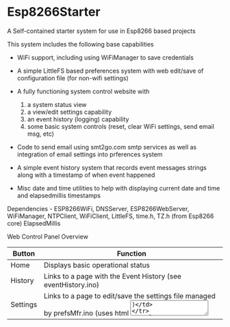 # Esp8266Starter
A Self-contained starter system for use in Esp8266 based projects

This system includes the following base capabilities
 - WiFi support, including using WiFiManager to save credentials
 - A simple LittleFS based preferences system with web edit/save of configuration file (for non-wifi settings)
 - A fully functioning system control website with 
    1) a system status view
    2) a view/edit settings capability
    3) an event history (logging) capability
    4) some basic system controls (reset, clear WiFi settings, send email msg, etc)
    
 - Code to send email using smt2go.com smtp services as well as integration of email settings into prferences system
 - A simple event history system that records event messages strings along with a timestamp of when event happened
 - Misc date and time utilities to help with displaying current date and time and elapsedmillis timestamps
 
 Dependencies - ESP8266WiFi, DNSServer, ESP8266WebServer, WiFiManager, 
                NTPClient, WiFiClient, LittleFS, time.h, TZ.h (from Esp8266 core)
                ElapsedMillis

Web Control Panel Overview

Button      | Function
---------   | -------------
Home        | Displays basic operational status
History     | Links to a page with the Event History (see eventHistory.ino)
Settings    | Links to a page to edit/save the settings file managed by prefsMfr.ino  (uses html <textarea>)
Restart     | Calls doSoftReset() function in Esp8266Starter.ino to inits counters, timers, etc
Send Mail 1 | Results in a call to sendmail(1) through a helper function in Esp8266Starter.ino
Send Mail 2 | Results in a call to sendmail(2) through a helper function in Esp8266Starter.ino
Erase WiFi  | Calls WiFiManager.resetSettings() then ESP.reset() (after confirm popup)
Hard Reset  | Calls ESP.reset() (after confirm popup) 
